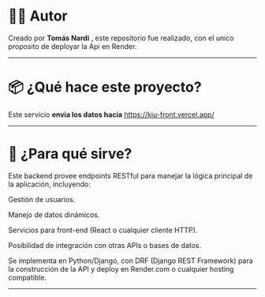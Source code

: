 # 👨‍💻 Autor

Creado por **Tomás Nardi** , este repositorio fue realizado, con el unico proposito de deployar la Api en Render.

---

# 📦 ¿Qué hace este proyecto?

Este servicio **envia los datos hacia** https://kiu-front.vercel.app/

---

# 🎯 ¿Para qué sirve?

Este backend provee endpoints RESTful para manejar la lógica principal de la aplicación, incluyendo:

Gestión de usuarios.

Manejo de datos dinámicos.

Servicios para front-end (React o cualquier cliente HTTP).

Posibilidad de integración con otras APIs o bases de datos.

Se implementa en Python/Django, con DRF (Django REST Framework) para la construcción de la API y deploy en Render.com o cualquier hosting compatible.

---

